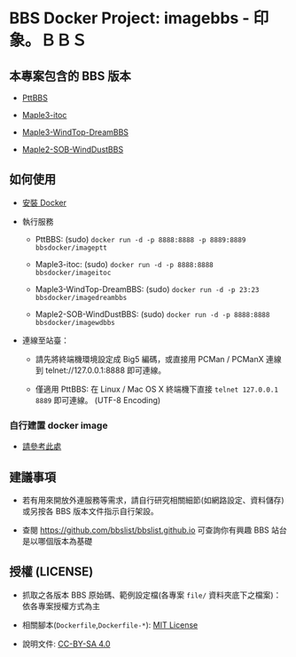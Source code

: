 # BBS Docker Project: imagebbs - 印象。ＢＢＳ

## 本專案包含的 BBS 版本

- [PttBBS](https://github.com/bbsdocker/imageptt)

- [Maple3-itoc](https://github.com/bbsdocker/imageitoc)

- [Maple3-WindTop-DreamBBS](https://github.com/bbsdocker/imagedreambbs)

- [Maple2-SOB-WindDustBBS](https://github.com/bbsdocker/imagewdbbs)

## 如何使用

* [安裝 Docker](https://docs.docker.com)

* 執行服務

  - PttBBS: (sudo) `docker run -d -p 8888:8888 -p 8889:8889 bbsdocker/imageptt`

  - Maple3-itoc: (sudo) `docker run -d -p 8888:8888 bbsdocker/imageitoc`

  - Maple3-WindTop-DreamBBS: (sudo) `docker run -d -p 23:23 bbsdocker/imagedreambbs`

  - Maple2-SOB-WindDustBBS: (sudo) `docker run -d -p 8888:8888 bbsdocker/imagewdbbs`

* 連線至站臺：

  - 請先將終端機環境設定成 Big5 編碼，或直接用 PCMan / PCManX 連線到 telnet://127.0.0.1:8888 即可連線。

  - 僅適用 PttBBS: 在 Linux / Mac OS X 終端機下直接 `telnet 127.0.0.1 8889` 即可連線。 (UTF-8 Encoding)

### 自行建置 docker image

* [請參考此處](BUILD.md)

## 建議事項

* 若有用來開放外連服務等需求，請自行研究相關細節(如網路設定、資料儲存)或另按各 BBS 版本文件指示自行架設。

* 查閱 https://github.com/bbslist/bbslist.github.io 可查詢你有興趣 BBS 站台是以哪個版本為基礎

## 授權 (LICENSE)

* 抓取之各版本 BBS 原始碼、範例設定檔(各專案 `file/` 資料夾底下之檔案)：依各專案授權方式為主

* 相關腳本(`Dockerfile`,`Dockerfile-*`): [MIT License](LICENSE)

* 說明文件: [CC-BY-SA 4.0](https://creativecommons.org/licenses/by-sa/4.0/deed.zh_TW)

